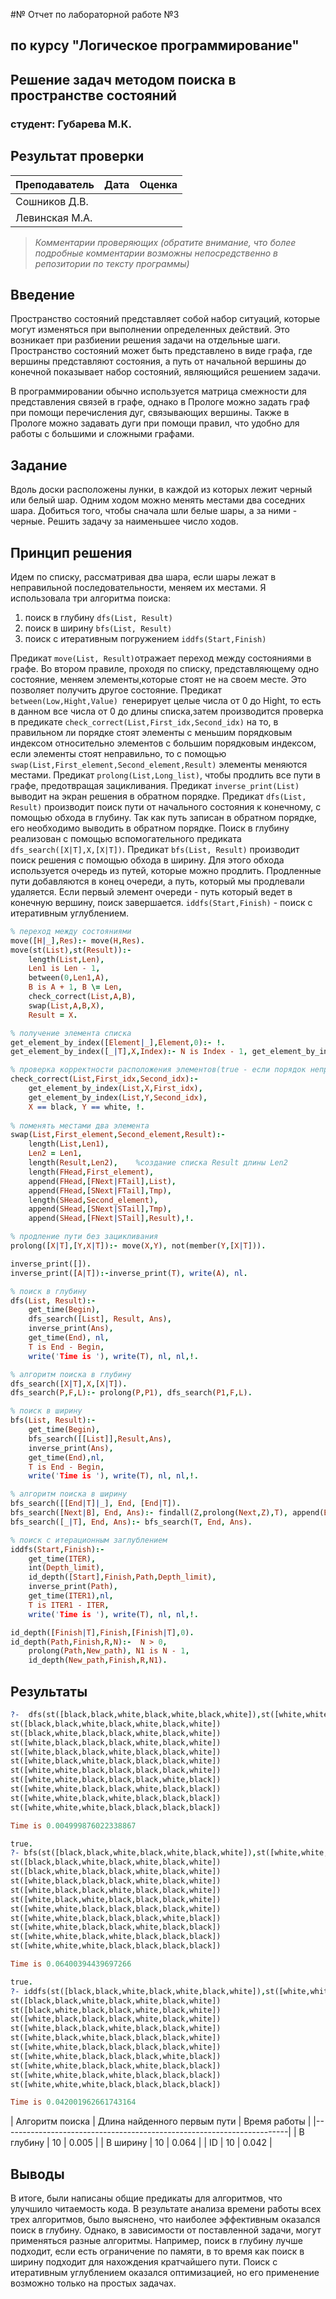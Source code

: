 #№ Отчет по лабораторной работе №3
## по курсу "Логическое программирование"

## Решение задач методом поиска в пространстве состояний

### студент: Губарева М.К.

## Результат проверки

| Преподаватель     | Дата         |  Оценка       |
|-------------------|--------------|---------------|
| Сошников Д.В. |              |               |
| Левинская М.А.|              |               |

> *Комментарии проверяющих (обратите внимание, что более подробные комментарии возможны непосредственно в репозитории по тексту программы)*


## Введение

Пространство состояний представляет собой набор ситуаций, которые могут изменяться при выполнении определенных действий. Это возникает при разбиении решения задачи на отдельные шаги. Пространство состояний может быть представлено в виде графа, где вершины представляют состояния, а путь от начальной вершины до конечной показывает набор состояний, являющийся решением задачи.

В программировании обычно используется матрица смежности для представления связей в графе, однако в Прологе можно задать граф при помощи перечисления дуг, связывающих вершины. Также в Прологе можно задавать дуги при помощи правил, что удобно для работы с большими и сложными графами.

## Задание

Вдоль доски расположены лунки, в каждой из которых лежит черный или белый шар. Одним ходом можно менять местами два соседних шара. Добиться того, чтобы сначала шли белые шары, а за ними - черные. Решить задачу за наименьшее число ходов.

## Принцип решения

Идем по списку, рассматривая два шара, если шары лежат в неправильной последовательности, меняем их местами. Я использовала три алгоритма поиска:
1) поиск в глубину `dfs(List, Result)`
2) поиск в ширину `bfs(List, Result)`
3) поиск с итеративным погружением `iddfs(Start,Finish)`

Предикат `move(List, Result)`отражает переход между состояниями в графе. Во втором правиле, проходя по списку, представляющему одно состояние, меняем элементы,которые стоят не на своем месте. Это позволяет получить другое состояние. Предикат `between(Low,Hight,Value) `генерирует целые числа от 0 до Hight, то есть в данном все числа от 0 до длины списка,затем производится проверка в предикате `check_correct(List,First_idx,Second_idx)` на то, в правильном ли порядке стоят элементы с меньшим порядковым индексом относительно элементов с большим порядковым индексом, если элементы стоят неправильно, то с помощью `swap(List,First_element,Second_element,Result)` элементы меняются местами. Предикат `prolong(List,Long_list)`, чтобы продлить все пути в графе, предотвращая зацикливания. Предикат `inverse_print(List)` выводит на экран решения в обратном порядке. Предикат `dfs(List, Result)` производит поиск пути от начального состояния к конечному, с помощью обхода в глубину. Так как путь записан в обратном порядке, его необходимо выводить в обратном порядке.
Поиск в глубину реализован с помощью вспомогательного предиката `dfs_search([X|T],X,[X|T])`. Предикат `bfs(List, Result)` производит поиск решения с помощью обхода в ширину. Для этого обхода используется очередь из путей, которые можно продлить. Продленные пути добавляются в конец очереди, а путь, который мы продлевали удаляется. Если первый элемент очереди - путь который ведет в конечную вершину, поиск завершается. `iddfs(Start,Finish)` - поиск с итеративным углублением.

```prolog
% переход между состояниями
move([H|_],Res):- move(H,Res).
move(st(List),st(Result)):-
    length(List,Len),
    Len1 is Len - 1,
    between(0,Len1,A),
    B is A + 1, B \= Len,
    check_correct(List,A,B),
    swap(List,A,B,X),
    Result = X.

% получение элемента списка
get_element_by_index([Element|_],Element,0):- !.
get_element_by_index([_|T],X,Index):- N is Index - 1, get_element_by_index(T,X,N).

% проверка корректности расположения элементов(true - если порядок неправильный и нужно менять элементы)
check_correct(List,First_idx,Second_idx):-
    get_element_by_index(List,X,First_idx),
    get_element_by_index(List,Y,Second_idx),
    X == black, Y == white, !.
    
% поменять местами два элемента
swap(List,First_element,Second_element,Result):-
    length(List,Len1), 
    Len2 = Len1,
    length(Result,Len2),    %создание списка Result длины Len2
    length(FHead,First_element),
    append(FHead,[FNext|FTail],List),
    append(FHead,[SNext|FTail],Tmp),
    length(SHead,Second_element),
    append(SHead,[SNext|STail],Tmp), 
    append(SHead,[FNext|STail],Result),!.

% продление пути без зацикливания
prolong([X|T],[Y,X|T]):- move(X,Y), not(member(Y,[X|T])).

inverse_print([]).
inverse_print([A|T]):-inverse_print(T), write(A), nl.

% поиск в глубину
dfs(List, Result):-
	get_time(Begin),
	dfs_search([List], Result, Ans),
	inverse_print(Ans),
	get_time(End), nl,
	T is End - Begin,
	write('Time is '), write(T), nl, nl,!.

% алгоритм поиска в глубину
dfs_search([X|T],X,[X|T]).
dfs_search(P,F,L):- prolong(P,P1), dfs_search(P1,F,L).

% поиск в ширину
bfs(List, Result):-
    get_time(Begin),
    bfs_search([[List]],Result,Ans),
    inverse_print(Ans),
    get_time(End),nl,
    T is End - Begin,
    write('Time is '), write(T), nl, nl,!.

% алгоритм поиска в ширину
bfs_search([[End|T]|_], End, [End|T]).
bfs_search([Next|B], End, Ans):- findall(Z,prolong(Next,Z),T), append(B,T,Bn), bfs_search(Bn,End,Ans).
bfs_search([_|T], End, Ans):- bfs_search(T, End, Ans).

% поиск с итерационным заглублением
iddfs(Start,Finish):-
    get_time(ITER),
    int(Depth_limit),
    id_depth([Start],Finish,Path,Depth_limit),
    inverse_print(Path),
    get_time(ITER1),nl,
    T is ITER1 - ITER,
    write('Time is '), write(T), nl, nl,!.

id_depth([Finish|T],Finish,[Finish|T],0).
id_depth(Path,Finish,R,N):-  N > 0,
    prolong(Path,New_path), N1 is N - 1,
    id_depth(New_path,Finish,R,N1).

```

## Результаты

```prolog
?-  dfs(st([black,black,white,black,white,black,white]),st([white,white,white,black,black,black,black])).
st([black,black,white,black,white,black,white])
st([black,white,black,black,white,black,white])
st([white,black,black,black,white,black,white])
st([white,black,black,white,black,black,white])
st([white,black,white,black,black,black,white])
st([white,white,black,black,black,black,white])
st([white,white,black,black,black,white,black])
st([white,white,black,black,white,black,black])
st([white,white,black,white,black,black,black])
st([white,white,white,black,black,black,black])

Time is 0.004999876022338867

true.
?- bfs(st([black,black,white,black,white,black,white]),st([white,white,white,black,black,black,black])).
st([black,black,white,black,white,black,white])
st([black,white,black,black,white,black,white])
st([white,black,black,black,white,black,white])
st([white,black,black,white,black,black,white])
st([white,black,white,black,black,black,white])
st([white,white,black,black,black,black,white])
st([white,white,black,black,black,white,black])
st([white,white,black,black,white,black,black])
st([white,white,black,white,black,black,black])
st([white,white,white,black,black,black,black])

Time is 0.06400394439697266

true.
?- iddfs(st([black,black,white,black,white,black,white]),st([white,white,white,black,black,black,black])).
st([black,black,white,black,white,black,white])
st([black,white,black,black,white,black,white])
st([white,black,black,black,white,black,white])
st([white,black,black,white,black,black,white])
st([white,black,white,black,black,black,white])
st([white,white,black,black,black,black,white])
st([white,white,black,black,black,white,black])
st([white,white,black,black,white,black,black])
st([white,white,black,white,black,black,black])
st([white,white,white,black,black,black,black])

Time is 0.042001962661743164
```

| Алгоритм поиска |  Длина найденного первым пути    |    Время работы  |
|-----------------------------------------------------------------------|
| В глубину       |                10                |       0.005      |
| В ширину        |                10                |       0.064      |
| ID              |                10                |       0.042      |

## Выводы

В итоге, были написаны общие предикаты для алгоритмов, что улучшило читаемость кода. В результате анализа времени работы всех трех алгоритмов, было выяснено, что наиболее эффективным оказался поиск в глубину. Однако, в зависимости от поставленной задачи, могут применяться разные алгоритмы. Например, поиск в глубину лучше подходит, если есть ограничение по памяти, в то время как поиск в ширину подходит для нахождения кратчайшего пути. Поиск с итеративным углублением оказался оптимизацией, но его применение возможно только на простых задачах.




